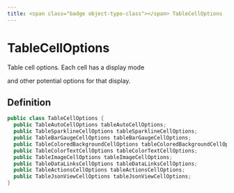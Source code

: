 ```yaml
---
title: <span class="badge object-type-class"></span> TableCellOptions
---
```

# <span class="badge object-type-class"></span> TableCellOptions

Table cell options. Each cell has a display mode

and other potential options for that display.

## Definition

```java
public class TableCellOptions {
  public TableAutoCellOptions tableAutoCellOptions;
  public TableSparklineCellOptions tableSparklineCellOptions;
  public TableBarGaugeCellOptions tableBarGaugeCellOptions;
  public TableColoredBackgroundCellOptions tableColoredBackgroundCellOptions;
  public TableColorTextCellOptions tableColorTextCellOptions;
  public TableImageCellOptions tableImageCellOptions;
  public TableDataLinksCellOptions tableDataLinksCellOptions;
  public TableActionsCellOptions tableActionsCellOptions;
  public TableJsonViewCellOptions tableJsonViewCellOptions;
}
```
